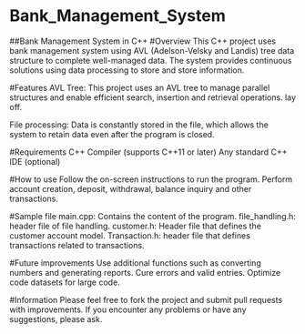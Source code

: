 # Bank_Management_System
##Bank Management System in C++
#Overview
This C++ project uses bank management system using AVL (Adelson-Velsky and Landis) tree data structure to complete well-managed data. The system provides continuous solutions using data processing to store and store information.

#Features
AVL Tree: This project uses an AVL tree to manage parallel structures and enable efficient search, insertion and retrieval operations. lay off.

File processing: Data is constantly stored in the file, which allows the system to retain data even after the program is closed.

#Requirements
C++ Compiler (supports C++11 or later)
Any standard C++ IDE (optional)

#How to use
Follow the on-screen instructions to run the program.
Perform account creation, deposit, withdrawal, balance inquiry and other transactions.

#Sample file
main.cpp: Contains the content of the program.
file_handling.h: header file of file handling.
customer.h: Header file that defines the customer account model.
Transaction.h: header file that defines transactions related to transactions.

#Future improvements
Use additional functions such as converting numbers and generating reports.
Cure errors and valid entries.
Optimize code datasets for large code.

#Information
Please feel free to fork the project and submit pull requests with improvements. If you encounter any problems or have any suggestions, please ask.
